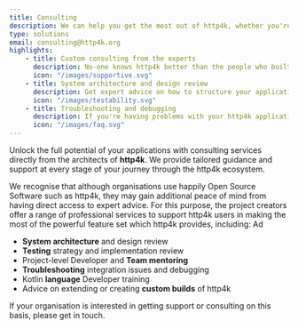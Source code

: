 ```yaml
---
title: Consulting
description: We can help you get the most out of http4k, whether you're just starting out or looking to scale up.
type: solutions
email: consulting@http4k.org
highlights:
    - title: Custom consulting from the experts
      description: No-one knows http4k better than the people who built it. Get tailored advice and support from the creators of http4k.
      icon: "/images/supportive.svg"
    - title: System architecture and design review
      description: Get expert advice on how to structure your applications for maximum performance and maintainability.
      icon: "/images/testability.svg"
    - title: Troubleshooting and debugging
      description: If you're having problems with your http4k application, we can help you get to the bottom of it.
      icon: "/images/faq.svg"
---
```


Unlock the full potential of your applications with consulting services directly from the architects of **http4k**. We provide tailored guidance and support at every stage of your journey through the http4k ecosystem.

We recognise that although organisations use happily Open Source Software such as http4k, they may gain additional peace of mind from having direct access to expert advice. For this purpose, the project creators offer a range of professional services to support http4k users in making the most of the powerful feature set which http4k provides, including:
Ad
- **System architecture** and design review
- **Testing** strategy and implementation review
- Project-level Developer and **Team mentoring**
- **Troubleshooting** integration issues and debugging
- Kotlin **language** Developer training
- Advice on extending or creating **custom builds** of http4k

If your organisation is interested in getting support or consulting on this basis, please get in touch.
